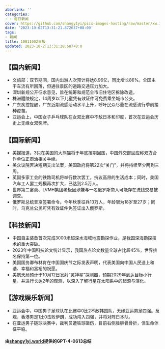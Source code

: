 ```yaml
---
abbrlink: ''
categories:
- - 每日新闻
cover: https://github.com/shangy1yi/picx-images-hosting/raw/master/xw.1a15yyeng45c.webp
date: '2023-10-02T13:31:21.872637+08:00'
tags:
- 新闻
title: 10011002日报
updated: 2023-10-2T13:31:28.687+8:0
---
```

## 【国内新闻】

* 文旅部：双节期间，国内出游人次预计将达8.96亿，同比增长86%。全国主干车流有所回落，但通往景区的道路交通压力加大。
* 深圳新规公开征求意见，旨在统筹和规范全市旧住宅区拆除改造。
* 株洲醴陵规定，14周岁以下儿童凭有效证件可免费乘坐城市公交。
* 广东疾控提醒，广东近期流感活动水平上升，呼吁民众尽量在流感流行季前接种疫苗。
* 亚运会上，中国女子乒乓球队在女双比赛中不敌日本和印度，首次在亚运会历史上无缘女双奖牌。

## 【国际新闻】

* 美媒报道，3只在美国的大熊猫将于年底按期回国，中国外交部回应称双方合作单位正商洽相关手续。
* 美众议院否决短期支出法案，美国政府将第22次“关门”，并将持续至少两到三周。
* 英国多家工会的铁路司机将举行数次罢工，抗议高昂的生活成本；同时，美国汽车工人罢工规模再次扩大，已达到2.5万人。
* 世界第二富豪、LVMH集团老板因涉嫌与一名俄罗斯商人可能存在洗钱交易被调查。
* 俄罗斯总统普京签署命令，今年秋季征兵13万人，年龄限为18岁至27岁；同时，乌克兰公民可凭有效证件免签证出入俄罗斯。

## 【科技新闻】

* 中国自主装备首次完成3000米超深水海域地震勘探作业，是我国深海勘探技术的重大突破。
* 2023年中国科技论文统计显示，我国热点论文数量全球占比超45%，世界排名保持第一位。
* 美国国务卿布林肯在中国国庆节之际发表声明，代表美国向中国人民送上和谐、幸福和富裕的祝愿。
* 美航天局预计于10月12日发射“灵神星”探测器，预期2029年到达目标小行星，并进行长达2年的观测，以深入了解行星在太阳系中的起源与演化。

## 【游戏娱乐新闻】

* 亚运会中，中国男子足球队在比赛中0比2不敌韩国队，无缘亚运男足四强。反观，香港男足1比0击败伊朗，成功闯入四强，并将对阵日本队。
* 在亚运男子链球决赛中，裁判员遭铁球砸伤，目前右侧胫腓骨骨折，但生命体征平稳。

#### 由[shangy1yi.world](https://shangy1yi.world)提供的GPT-4-0613总结
